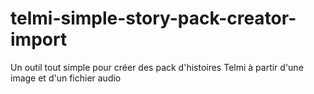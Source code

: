 # telmi-simple-story-pack-creator-import
Un outil tout simple pour créer des pack d'histoires Telmi à partir d'une image et d'un fichier audio
